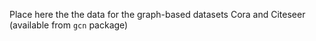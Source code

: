 Place here the the data for the graph-based datasets Cora and Citeseer (available from `gcn` package)
